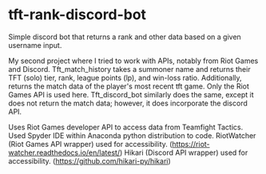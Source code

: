 # tft-rank-discord-bot
Simple discord bot that returns a rank and other data based on a given username input.

My second project where I tried to work with APIs, notably from Riot Games and Discord. 
Tft_match_history takes a summoner name and returns their TFT (solo) tier, rank, league points (lp), and win-loss ratio. Additionally, returns the match data of the player's most recent tft game. Only the Riot Games API is used here. 
Tft_discord_bot similarly does the same, except it does not return the match data; however, it does incorporate the discord API.


Uses Riot Games developer API to access data from Teamfight Tactics. 
Used Spyder IDE within Anaconda python distribution to code. 
RiotWatcher (Riot Games API wrapper) used for accessibility. (https://riot-watcher.readthedocs.io/en/latest/) 
Hikari (Discord API wrapper) used for accessibility. (https://github.com/hikari-py/hikari) 
